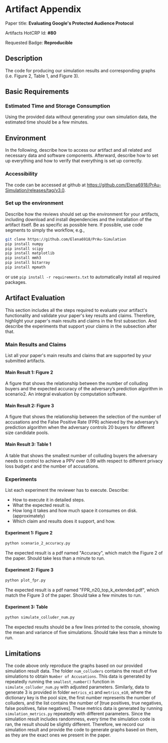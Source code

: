 # Artifact Appendix

Paper title: **Evaluating Google's Protected Audience Protocol**

Artifacts HotCRP Id: **#80**

Requested Badge: **Reproducible**

## Description
The code for producing our simulation results and corresponding graphs (i.e. Figure 2, Table 1, and Figure 3).

## Basic Requirements

### Estimated Time and Storage Consumption
Using the provided data without generating your own simulation data, the estimated time should be a few minutes. 

## Environment
In the following, describe how to access our artifact and all related and necessary data and software components.
Afterward, describe how to set up everything and how to verify that everything is set up correctly.

### Accessibility
The code can be accessed at github at https://github.com/Elena6918/PrAu-Simulation/releases/tag/v3.0.


### Set up the environment
Describe how the reviews should set up the environment for your artifacts, including download and install dependencies and the installation of the artifact itself.
Be as specific as possible here.
If possible, use code segments to simply the workflow, e.g.,

```bash
git clone https://github.com/Elena6918/PrAu-Simulation
pip install numpy
pip install scipy 
pip install matplotlib
pip install mmh3
pip install bitarray
pip install mpmath
```
or use ``pip install -r requirements.txt`` to automatically install all required packages.

## Artifact Evaluation
This section includes all the steps required to evaluate your artifact's functionality and validate your paper's key results and claims.
Therefore, highlight your paper's main results and claims in the first subsection. And describe the experiments that support your claims in the subsection after that.

### Main Results and Claims
List all your paper's main results and claims that are supported by your submitted artifacts.

#### Main Result 1: Figure 2
A figure that shows the relationship between the number of colluding buyers and the expected accuracy of the adversary’s prediction algorithm in scenario2. An integral evaluation by computation software. 

#### Main Result 2: Figure 3
A figure that shows the relationship between the selection of the 
number of accusations and the False Positive Rate (FPR) achieved
by the adversary’s prediction algorithm when the adversary controls 20 buyers for different size candidate pools. 

#### Main Result 3: Table 1
A table that shows the smallest number of colluding buyers the
adversary needs to control to achieve a PPV over 0.99 with respect to different privacy loss budget $\epsilon$ and the number of accusations.

### Experiments
List each experiment the reviewer has to execute. Describe:
 - How to execute it in detailed steps.
 - What the expected result is.
 - How long it takes and how much space it consumes on disk. (approximately)
 - Which claim and results does it support, and how.

#### Experiment 1: Figure 2
```bash
python scenario_2_accuracy.py
```
The expected result is a pdf named "Accuracy", which match the Figure 2 of the paper. Should take less than a minute to run. 
#### Experiment 2: Figure 3
```bash
python plot_fpr.py
```
The expected result is a pdf named "FPR_n20_top_k_extended.pdf", which match the Figure 3 of the paper. Should take a few minutes to run. 

#### Experiment 3: Table
```bash
python simulate_colluder_num.py
```
The expected results should be a few lines printed to the console, showing the mean and variance of five simulations. Should take less than a minute to run. 

## Limitations
The code above only reproduce the graphs based on our provided simulation result data. The folder ``num_colluders`` contains the result of five simulations to obtain ``Number of Accusations``. This data is generated by repeatedly running the ``smallest_number()`` function in ``simulate_colluder_num.py`` with adjusted parameters. Similarly, data to generate 3 is provided in folder ``metrics_e1`` and ``metrics_e10``, where the dictionary key is the pool size, the first number represents the number of colluders, and the list contains the number of [true positives, true negatives, false positives, false negatives]. These metrics data is generated by running ``simulation_metrics.py`` repeatedly with different parameters. Since the simulation result includes randomness, every time the simulation code is ran, the result should be slightly different. Therefore, we record our simulation result and provide the code to generate graphs based on them, as they are the exact ones we present in the paper. 


